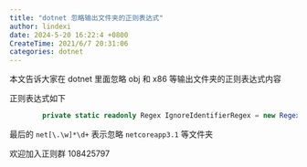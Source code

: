 ```yaml
---
title: "dotnet 忽略输出文件夹的正则表达式"
author: lindexi
date: 2024-5-20 16:22:4 +0800
CreateTime: 2021/6/7 20:31:06
categories: dotnet
---
```


本文告诉大家在 dotnet 里面忽略 obj 和 x86 等输出文件夹的正则表达式内容

<!--more-->


<!-- CreateTime:2021/6/7 20:31:06 -->


<!-- 发布 -->

正则表达式如下

```csharp
        private static readonly Regex IgnoreIdentifierRegex = new Regex(@"^([Bb]in|[Oo]bj|[Dd]ebug|[Rr]elease|[Xx]86|[Xx]64|net[\.\w]*\d+)$");
```

最后的 `net[\.\w]*\d+` 表示忽略 `netcoreapp3.1` 等文件夹

欢迎加入正则群 108425797

